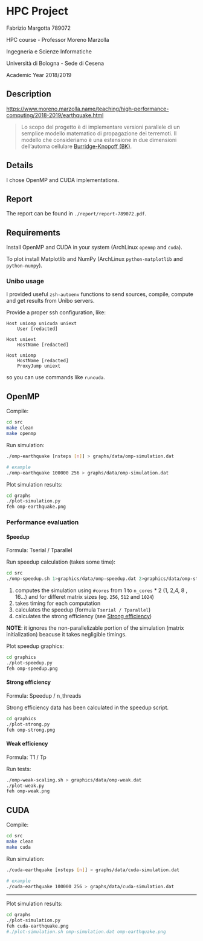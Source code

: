 # HPC Project

Fabrizio Margotta 789072

HPC course - Professor Moreno Marzolla

Ingegneria e Scienze Informatiche

Università di Bologna - Sede di Cesena

Academic Year 2018/2019

## Description

https://www.moreno.marzolla.name/teaching/high-performance-computing/2018-2019/earthquake.html

> Lo scopo del progetto è di implementare versioni parallele di un semplice modello matematico di propagazione dei terremoti. Il modello che consideriamo è una estensione in due dimensioni dell’automa cellulare [Burridge-Knopoff (BK)](https://pubs.geoscienceworld.org/ssa/bssa/article-abstract/57/3/341/116471/model-and-theoretical-seismicity).

## Details

I chose OpenMP and CUDA implementations.

## Report

The report can be found in `./report/report-789072.pdf`.

## Requirements

Install OpenMP and CUDA in your system (ArchLinux `openmp` and `cuda`).

To plot install Matplotlib and NumPy (ArchLinux `python-matplotlib` and
`python-numpy`).

### Unibo usage

I provided useful `zsh-autoenv` functions to send sources, compile, compute and
get results from Unibo servers.

Provide a proper ssh configuration, like:

```ssh-config
Host uniomp unicuda uniext
    User [redacted]

Host uniext
    HostName [redacted]

Host uniomp
    HostName [redacted]
    ProxyJump uniext
```

so you can use commands like `runcuda`.

## OpenMP

Compile:

```bash
cd src
make clean
make openmp
```

Run simulation:

```bash
./omp-earthquake [nsteps [n]] > graphs/data/omp-simulation.dat

# example
./omp-earthquake 100000 256 > graphs/data/omp-simulation.dat
```

Plot simulation results:

```bash
cd graphs
./plot-simulation.py
feh omp-earthquake.png
```

### Performance evaluation

#### Speedup

Formula: Tserial / Tparallel

Run speedup calculation (takes some time):

```bash
cd src
./omp-speedup.sh 1>graphics/data/omp-speedup.dat 2>graphics/data/omp-strong.dat
```

1) computes the simulation using `#cores` from 1 to `n_cores` * 2 (1, 2,4, 8 , 16...) and for differet matrix sizes (eg. `256`, `512` and `1024`)
2) takes timing for each computation
3) calculates the speedup (formula `Tserial / Tparallel`)
4) calculates the strong efficiency (see [Strong efficiency](#strong-efficiency))

**NOTE**: it ignores the non-parallelizable portion of the simulation (matrix initialization) beacuse it takes negligible timings.

Plot speedup graphics:

```bash
cd graphics
./plot-speedup.py
feh omp-speedup.png
```

#### Strong efficiency

Formula: Speedup / n\_threads

Strong efficiency data has been calculated in the speedup script.

```bash
cd graphics
./plot-strong.py
feh omp-strong.png
```

#### Weak efficiency

Formula: T1 / Tp

Run tests:

```bash
./omp-weak-scaling.sh > graphics/data/omp-weak.dat
./plot-weak.py
feh omp-weak.png
```

## CUDA

Compile:

```bash
cd src
make clean
make cuda
```

Run simulation:

```bash
./cuda-earthquake [nsteps [n]] > graphs/data/cuda-simulation.dat

# example
./cuda-earthquake 100000 256 > graphs/data/cuda-simulation.dat
```

----------

Plot simulation results:

```bash
cd graphs
./plot-simulation.py
feh cuda-earthquake.png
#./plot-simulation.sh omp-simulation.dat omp-earthquake.png
```
